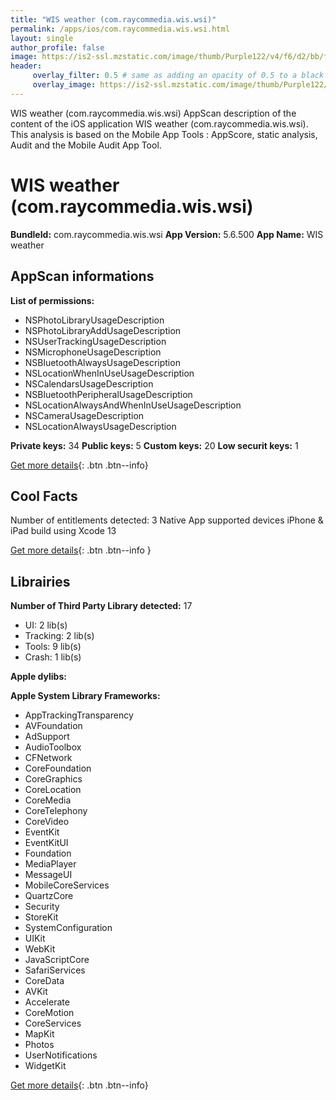 ```yaml
---
title: "WIS weather (com.raycommedia.wis.wsi)"
permalink: /apps/ios/com.raycommedia.wis.wsi.html
layout: single
author_profile: false
image: https://is2-ssl.mzstatic.com/image/thumb/Purple122/v4/f6/d2/bb/f6d2bb47-ced9-54ad-b4c7-99907620e42f/AppIcon-1x_U007emarketing-0-4-0-85-220.jpeg/512x512bb.jpg
header: 
     overlay_filter: 0.5 # same as adding an opacity of 0.5 to a black background
     overlay_image: https://is2-ssl.mzstatic.com/image/thumb/Purple122/v4/f6/d2/bb/f6d2bb47-ced9-54ad-b4c7-99907620e42f/AppIcon-1x_U007emarketing-0-4-0-85-220.jpeg/512x512bb.jpg
---
```

WIS weather (com.raycommedia.wis.wsi) AppScan description of the content of the iOS application WIS weather (com.raycommedia.wis.wsi). This analysis is based on the Mobile App Tools : AppScore, static analysis, Audit and the Mobile Audit App Tool.

# WIS weather (com.raycommedia.wis.wsi)

**BundleId:** com.raycommedia.wis.wsi
**App Version:** 5.6.500
**App Name:** WIS weather


## AppScan informations 

**List of permissions:** 
- NSPhotoLibraryUsageDescription
- NSPhotoLibraryAddUsageDescription
- NSUserTrackingUsageDescription
- NSMicrophoneUsageDescription
- NSBluetoothAlwaysUsageDescription
- NSLocationWhenInUseUsageDescription
- NSCalendarsUsageDescription
- NSBluetoothPeripheralUsageDescription
- NSLocationAlwaysAndWhenInUseUsageDescription
- NSCameraUsageDescription
- NSLocationAlwaysUsageDescription
  
  
**Private keys:** 34
**Public keys:** 5
**Custom keys:** 20
**Low securit keys:** 1
  
[Get more details](/pricing.html){: .btn .btn--info}

## Cool Facts

Number of entitlements detected: 3
Native App
supported devices iPhone & iPad
build using Xcode 13
  
[Get more details](/pricing.html){: .btn .btn--info }

## Librairies 
**Number of Third Party Library detected:** 17
- UI: 2 lib(s)
- Tracking: 2 lib(s)
- Tools: 9 lib(s)
- Crash: 1 lib(s)


**Apple dylibs:**


**Apple System Library Frameworks:**
- AppTrackingTransparency
- AVFoundation
- AdSupport
- AudioToolbox
- CFNetwork
- CoreFoundation
- CoreGraphics
- CoreLocation
- CoreMedia
- CoreTelephony
- CoreVideo
- EventKit
- EventKitUI
- Foundation
- MediaPlayer
- MessageUI
- MobileCoreServices
- QuartzCore
- Security
- StoreKit
- SystemConfiguration
- UIKit
- WebKit
- JavaScriptCore
- SafariServices
- CoreData
- AVKit
- Accelerate
- CoreMotion
- CoreServices
- MapKit
- Photos
- UserNotifications
- WidgetKit


  
[Get more details](/pricing.html){: .btn .btn--info}

